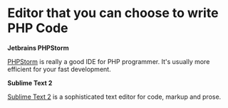 Editor that you can choose to write PHP Code
======

**Jetbrains PHPStorm**

[PHPStorm](http://www.jetbrains.com/phpstorm/) is really a good IDE for PHP programmer. It's usually more efficient for your fast development.

**Sublime Text 2**

[Sublime Text 2](http://www.sublimetext.com/2) is a sophisticated text editor for code, markup and prose.